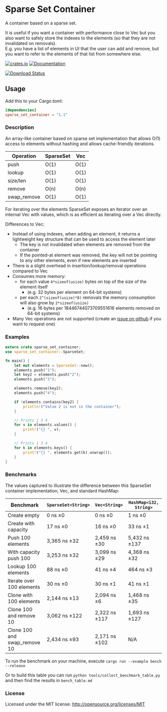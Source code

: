 # Sparse Set Container
A container based on a sparse set.

It is useful if you want a container with performance close to Vec but you also want to safely store the indexes to the elements (so that they are not invalidated on removals).  
E.g. you have a list of elements in UI that the user can add and remove, but you want to refer to the elements of that list from somewhere else.

[![crates.io][crates.io shield]][crates.io link]
[![Documentation][docs.rs badge]][docs.rs link]

[![Download Status][shields.io download count]][crates.io link]

<!--badge links start-->
[crates.io shield]: https://img.shields.io/crates/v/sparse_set_container?label=latest
[crates.io link]: https://crates.io/crates/sparse_set_container
[docs.rs badge]: https://docs.rs/sparse_set_container/badge.svg?version=1.1.0
[docs.rs link]: https://docs.rs/sparse_set_container/1.1.0/sparse_set_container/
[shields.io download count]: https://img.shields.io/crates/d/sparse_set_container.svg
<!--badge links end-->

## Usage

Add this to your Cargo.toml:
<!--install instruction start-->
```toml
[dependencies]
sparse_set_container = "1.1"
```
<!--install instruction end-->

### Description

An array-like container based on sparse set implementation that allows O(1) access to elements without hashing and allows cache-friendly iterations.

| Operation | SparseSet | Vec |
| --------- | --------- | ------- |
| push      | O(1)      | O(1)    |
| lookup    | O(1)      | O(1)    |
| size/len  | O(1)      | O(1)    |
| remove    | O(n)      | O(n)    |
| swap_remove | O(1)    | O(1)    |

For iterating over the elements SparseSet exposes an iterator over an internal Vec with values, which is as efficient as iterating over a Vec directly.

Differences to Vec:
- Instead of using indexes, when adding an element, it returns a lightweight key structure that can be used to access the element later
  - The key is not invalidated when elements are removed from the container
  - If the pointed-at element was removed, the key will not be pointing to any other elements, even if new elements are inserted
- There is a slight overhead in insertion/lookup/removal operations compared to Vec
- Consumes more memory:
  - for each value `4*sizeof(usize)` bytes on top of the size of the element itself
    - (e.g. 32 bytes per element on 64-bit systems)
  - per each `2^(sizeof(usize)*8)` removals the memory consumption will also grow by `2*sizeof(usize)`
    - (e.g. 16 bytes per 18446744073709551616 elements removed on 64-bit systems)
- Many Vec operations are not supported (create an [issue on github](https://github.com/gameraccoon/sparse_set_container/issues) if you want to request one)

### Examples

<!--readme_example.rs start-->
```rust
extern crate sparse_set_container;
use sparse_set_container::SparseSet;

fn main() {
    let mut elements = SparseSet::new();
    elements.push("1");
    let key2 = elements.push("2");
    elements.push("3");

    elements.remove(key2);
    elements.push("4");

    if !elements.contains(key2) {
        println!("Value 2 is not in the container");
    }

    // Prints 1 3 4
    for v in elements.values() {
        print!("{} ", v);
    }

    // Prints 1 3 4
    for k in elements.keys() {
        print!("{} ", elements.get(k).unwrap());
    }
}
```
<!--readme_example.rs end-->
### Benchmarks

The values captured to illustrate the difference between this SparseSet container implementation, Vec, and standard HashMap:

<!--benchmark table start-->
| Benchmark | `SparseSet<String>` | `Vec<String>` | `HashMap<i32, String>` |
| --- | --- | --- | ---|
| Create empty | 0 ns ±0 | 0 ns ±0 | 1 ns ±0 |
| Create with capacity | 17 ns ±0 | 16 ns ±0 | 33 ns ±1 |
| Push 100 elements | 3,365 ns ±32 | 2,459 ns ±30 | 5,432 ns ±137 |
| With capacity push 100 | 3,253 ns ±32 | 3,099 ns ±29 | 4,368 ns ±32 |
| Lookup 100 elements | 88 ns ±0 | 41 ns ±4 | 464 ns ±3 |
| Iterate over 100 elements | 30 ns ±0 | 30 ns ±1 | 41 ns ±1 |
| Clone with 100 elements | 2,144 ns ±13 | 2,094 ns ±6 | 1,468 ns ±35 |
| Clone 100 and remove 10 | 3,062 ns ±122 | 2,322 ns ±117 | 1,693 ns ±127 |
| Clone 100 and swap_remove 10 | 2,434 ns ±93 | 2,171 ns ±102 | N/A |
<!--benchmark table end-->

To run the benchmark on your machine, execute `cargo run --example bench --release`

Or to build this table you can run `python tools/collect_benchmark_table.py` and then find the results in `bench_table.md`

### License

Licensed under the MIT license: http://opensource.org/licenses/MIT
